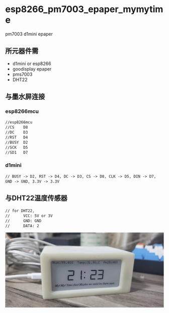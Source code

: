 # esp8266_pm7003_epaper_mymytime
pm7003 d1mini epaper

## 所元器件需
 - d1mini or esp8266
 - goodisplay epaper
 - pms7003
 - DHT22

## 与墨水屏连接
### esp8266mcu
```
//esp8266mcu
//CS    D8
//DC    D3
//RST   D4
//BUSY  D2
//SCK   D5
//SD1   D7
```

### d1mini

```
// BUSY -> D2, RST -> D4, DC -> D3, CS -> D8, CLK -> D5, DIN -> D7, GND -> GND, 3.3V -> 3.3V
```
## 与DHT22温度传感器
```
// for DHT22,
//      VCC: 5V or 3V
//      GND: GND
//      DATA: 2

```

![image](https://github.com/jayxtt999/esp8266_pm7003_epaper_mymytime/blob/master/file/img.jpg)

